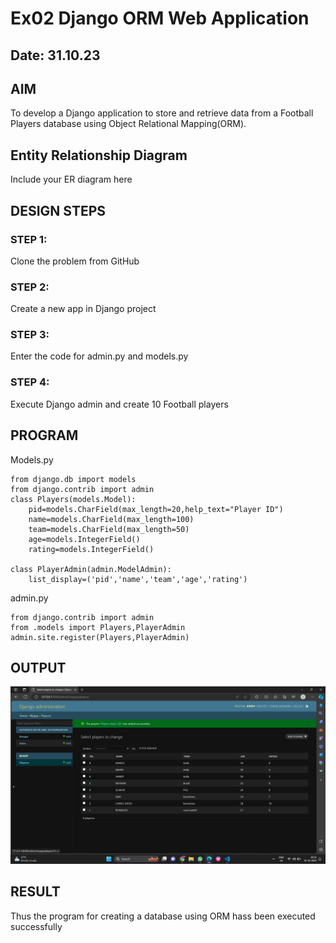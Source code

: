 # Ex02 Django ORM Web Application
## Date: 31.10.23

## AIM
To develop a Django application to store and retrieve data from a Football Players database using Object Relational Mapping(ORM).

## Entity Relationship Diagram

Include your ER diagram here

## DESIGN STEPS

### STEP 1:
Clone the problem from GitHub

### STEP 2:
Create a new app in Django project

### STEP 3:
Enter the code for admin.py and models.py

### STEP 4:
Execute Django admin and create 10 Football players

## PROGRAM
Models.py
```
from django.db import models
from django.contrib import admin
class Players(models.Model):
    pid=models.CharField(max_length=20,help_text="Player ID")
    name=models.CharField(max_length=100)
    team=models.CharField(max_length=50)
    age=models.IntegerField()
    rating=models.IntegerField()

class PlayerAdmin(admin.ModelAdmin):
    list_display=('pid','name','team','age','rating')
```
admin.py
```
from django.contrib import admin
from .models import Players,PlayerAdmin
admin.site.register(Players,PlayerAdmin)
```

## OUTPUT
![img](out.png)


## RESULT
Thus the program for creating a database using ORM hass been executed successfully
